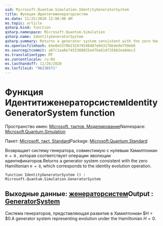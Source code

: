 ```yaml
---
uid: Microsoft.Quantum.Simulation.IdentityGeneratorSystem
title: Функция Идентитиженераторсистем
ms.date: 11/25/2020 12:00:00 AM
ms.topic: article
qsharp.kind: function
qsharp.namespace: Microsoft.Quantum.Simulation
qsharp.name: IdentityGeneratorSystem
qsharp.summary: Returns a generator system consistent with the zero Hamiltonian `H = 0`, which corresponds to the identity evolution operation.
ms.openlocfilehash: 64e0e5370b232474548487e0431fbbde9e759e68
ms.sourcegitcommit: a87c1aa8e7453360025e47ba614f25b02ea84ec3
ms.translationtype: MT
ms.contentlocale: ru-RU
ms.lasthandoff: 11/26/2020
ms.locfileid: "96230571"
---
```

# <a name="identitygeneratorsystem-function"></a><span data-ttu-id="f1792-102">Функция Идентитиженераторсистем</span><span class="sxs-lookup"><span data-stu-id="f1792-102">IdentityGeneratorSystem function</span></span>

<span data-ttu-id="f1792-103">Пространство имен: [Microsoft. тактов. Моделирование](xref:Microsoft.Quantum.Simulation)</span><span class="sxs-lookup"><span data-stu-id="f1792-103">Namespace: [Microsoft.Quantum.Simulation](xref:Microsoft.Quantum.Simulation)</span></span>

<span data-ttu-id="f1792-104">Пакет: [Microsoft. такт. Standard](https://nuget.org/packages/Microsoft.Quantum.Standard)</span><span class="sxs-lookup"><span data-stu-id="f1792-104">Package: [Microsoft.Quantum.Standard](https://nuget.org/packages/Microsoft.Quantum.Standard)</span></span>


<span data-ttu-id="f1792-105">Возвращает систему генератора, совместимую с нулевым Хамилтониан `H = 0` , которая соответствует операции эволюции идентификаторов.</span><span class="sxs-lookup"><span data-stu-id="f1792-105">Returns a generator system consistent with the zero Hamiltonian `H = 0`, which corresponds to the identity evolution operation.</span></span>

```qsharp
function IdentityGeneratorSystem () : Microsoft.Quantum.Simulation.GeneratorSystem
```


## <a name="output--generatorsystem"></a><span data-ttu-id="f1792-106">Выходные данные: [женераторсистем](xref:Microsoft.Quantum.Simulation.GeneratorSystem)</span><span class="sxs-lookup"><span data-stu-id="f1792-106">Output : [GeneratorSystem](xref:Microsoft.Quantum.Simulation.GeneratorSystem)</span></span>

<span data-ttu-id="f1792-107">Система генераторов, представляющая развитие в Хамилтониан $H = $0.</span><span class="sxs-lookup"><span data-stu-id="f1792-107">A generator system representing evolution under the Hamiltonian $H = 0$.</span></span>